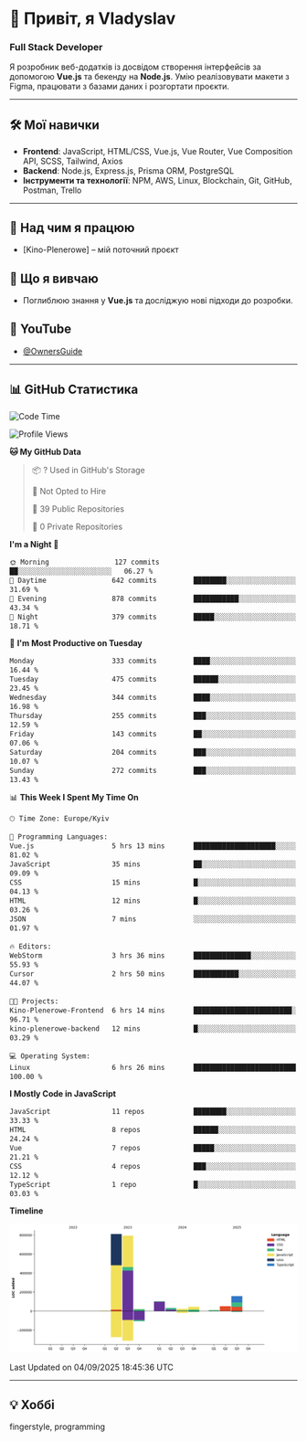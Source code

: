 # 👋 Привіт, я Vladyslav  
### Full Stack Developer  

Я розробник веб-додатків із досвідом створення інтерфейсів за допомогою **Vue.js** та бекенду на **Node.js**. Умію реалізовувати макети з Figma, працювати з базами даних і розгортати проєкти.

---

## 🛠 Мої навички  
- **Frontend**: JavaScript, HTML/CSS, Vue.js, Vue Router, Vue Composition API, SCSS, Tailwind, Axios  
- **Backend**: Node.js, Express.js, Prisma ORM, PostgreSQL  
- **Інструменти та технології**: NPM, AWS, Linux, Blockchain, Git, GitHub, Postman, Trello  

---

## 🔭 Над чим я працюю  
- [Kino-Plenerowe] – мій поточний проєкт

## 🌱 Що я вивчаю  
- Поглиблюю знання у **Vue.js** та досліджую нові підходи до розробки.

## 🎥 YouTube  
- [@OwnersGuide](https://www.youtube.com/@OwnersGuide-)
  
---

## 📊 GitHub Статистика  
<!--START_SECTION:waka-->
![Code Time](http://img.shields.io/badge/Code%20Time-91%20hrs%2019%20mins-blue)

![Profile Views](http://img.shields.io/badge/Profile%20Views-0-blue)

**🐱 My GitHub Data** 

> 📦 ? Used in GitHub's Storage 
 > 
> 🚫 Not Opted to Hire
 > 
> 📜 39 Public Repositories 
 > 
> 🔑 0 Private Repositories 
 > 
**I'm a Night 🦉** 

```text
🌞 Morning                127 commits         ██░░░░░░░░░░░░░░░░░░░░░░░   06.27 % 
🌆 Daytime                642 commits         ████████░░░░░░░░░░░░░░░░░   31.69 % 
🌃 Evening                878 commits         ███████████░░░░░░░░░░░░░░   43.34 % 
🌙 Night                  379 commits         █████░░░░░░░░░░░░░░░░░░░░   18.71 % 
```
📅 **I'm Most Productive on Tuesday** 

```text
Monday                   333 commits         ████░░░░░░░░░░░░░░░░░░░░░   16.44 % 
Tuesday                  475 commits         ██████░░░░░░░░░░░░░░░░░░░   23.45 % 
Wednesday                344 commits         ████░░░░░░░░░░░░░░░░░░░░░   16.98 % 
Thursday                 255 commits         ███░░░░░░░░░░░░░░░░░░░░░░   12.59 % 
Friday                   143 commits         ██░░░░░░░░░░░░░░░░░░░░░░░   07.06 % 
Saturday                 204 commits         ███░░░░░░░░░░░░░░░░░░░░░░   10.07 % 
Sunday                   272 commits         ███░░░░░░░░░░░░░░░░░░░░░░   13.43 % 
```


📊 **This Week I Spent My Time On** 

```text
🕑︎ Time Zone: Europe/Kyiv

💬 Programming Languages: 
Vue.js                   5 hrs 13 mins       ████████████████████░░░░░   81.02 % 
JavaScript               35 mins             ██░░░░░░░░░░░░░░░░░░░░░░░   09.09 % 
CSS                      15 mins             █░░░░░░░░░░░░░░░░░░░░░░░░   04.13 % 
HTML                     12 mins             █░░░░░░░░░░░░░░░░░░░░░░░░   03.26 % 
JSON                     7 mins              ░░░░░░░░░░░░░░░░░░░░░░░░░   01.97 % 

🔥 Editors: 
WebStorm                 3 hrs 36 mins       ██████████████░░░░░░░░░░░   55.93 % 
Cursor                   2 hrs 50 mins       ███████████░░░░░░░░░░░░░░   44.07 % 

🐱‍💻 Projects: 
Kino-Plenerowe-Frontend  6 hrs 14 mins       ████████████████████████░   96.71 % 
kino-plenerowe-backend   12 mins             █░░░░░░░░░░░░░░░░░░░░░░░░   03.29 % 

💻 Operating System: 
Linux                    6 hrs 26 mins       █████████████████████████   100.00 % 
```

**I Mostly Code in JavaScript** 

```text
JavaScript               11 repos            ████████░░░░░░░░░░░░░░░░░   33.33 % 
HTML                     8 repos             ██████░░░░░░░░░░░░░░░░░░░   24.24 % 
Vue                      7 repos             █████░░░░░░░░░░░░░░░░░░░░   21.21 % 
CSS                      4 repos             ███░░░░░░░░░░░░░░░░░░░░░░   12.12 % 
TypeScript               1 repo              █░░░░░░░░░░░░░░░░░░░░░░░░   03.03 % 
```



**Timeline**

![Lines of Code chart](https://raw.githubusercontent.com/owner6/owner6/main/assets/bar_graph.png)


 Last Updated on 04/09/2025 18:45:36 UTC
<!--END_SECTION:waka-->




---

## 💡 Хоббі  
fingerstyle, programming  
